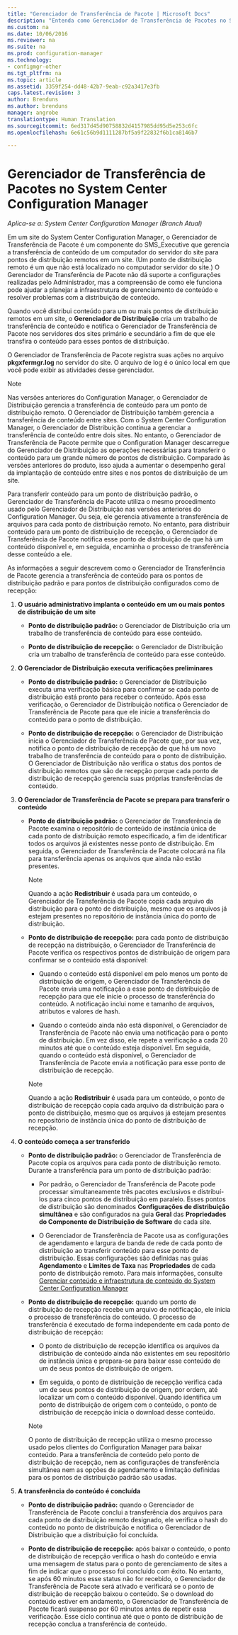 ```yaml
---
title: "Gerenciador de Transferência de Pacote | Microsoft Docs"
description: "Entenda como Gerenciador de Transferência de Pacotes no System Center Configuration Manager transfere o conteúdo de um servidor do site para pontos de distribuição."
ms.custom: na
ms.date: 10/06/2016
ms.reviewer: na
ms.suite: na
ms.prod: configuration-manager
ms.technology:
- configmgr-other
ms.tgt_pltfrm: na
ms.topic: article
ms.assetid: 3359f254-dd48-42b7-9eab-c92a3417e3fb
caps.latest.revision: 3
author: Brenduns
ms.author: brenduns
manager: angrobe
translationtype: Human Translation
ms.sourcegitcommit: 6ed317d45d90758832d4157985dd95d5e253c6fc
ms.openlocfilehash: 6e61c56b9d1111287bf5a9f22832f6b1ca8146b7

---
```

# <a name="package-transfer-manager-in-system-center-configuration-manager"></a>Gerenciador de Transferência de Pacotes no System Center Configuration Manager

*Aplica-se a: System Center Configuration Manager (Branch Atual)*

Em um site do System Center Configuration Manager, o Gerenciador de Transferência de Pacote é um componente do SMS_Executive que gerencia a transferência de conteúdo de um computador do servidor do site para pontos de distribuição remotos em um site. (Um ponto de distribuição remoto é um que não está localizado no computador servidor do site.) O Gerenciador de Transferência de Pacote não dá suporte a configurações realizadas pelo Administrador, mas a compreensão de como ele funciona pode ajudar a planejar a infraestrutura de gerenciamento de conteúdo e resolver problemas com a distribuição de conteúdo.


Quando você distribui conteúdo para um ou mais pontos de distribuição remotos em um site, o **Gerenciador de Distribuição** cria um trabalho de transferência de conteúdo e notifica o Gerenciador de Transferência de Pacote nos servidores dos sites primário e secundário a fim de que ele transfira o conteúdo para esses pontos de distribuição.

 O Gerenciador de Transferência de Pacote registra suas ações no arquivo **pkgxfermgr.log** no servidor do site. O arquivo de log é o único local em que você pode exibir as atividades desse gerenciador.  

> [!NOTE]  
>  Nas versões anteriores do Configuration Manager, o Gerenciador de Distribuição gerencia a transferência de conteúdo para um ponto de distribuição remoto. O Gerenciador de Distribuição também gerencia a transferência de conteúdo entre sites. Com o System Center Configuration Manager, o Gerenciador de Distribuição continua a gerenciar a transferência de conteúdo entre dois sites. No entanto, o Gerenciador de Transferência de Pacote permite que o Configuration Manager descarregue do Gerenciador de Distribuição as operações necessárias para transferir o conteúdo para um grande número de pontos de distribuição. Comparado às versões anteriores do produto, isso ajuda a aumentar o desempenho geral da implantação de conteúdo entre sites e nos pontos de distribuição de um site.  

 Para transferir conteúdo para um ponto de distribuição padrão, o Gerenciador de Transferência de Pacote utiliza o mesmo procedimento usado pelo Gerenciador de Distribuição nas versões anteriores do Configuration Manager. Ou seja, ele gerencia ativamente a transferência de arquivos para cada ponto de distribuição remoto. No entanto, para distribuir conteúdo para um ponto de distribuição de recepção, o Gerenciador de Transferência de Pacote notifica esse ponto de distribuição de que há um conteúdo disponível e, em seguida, encaminha o processo de transferência desse conteúdo a ele.  

As informações a seguir descrevem como o Gerenciador de Transferência de Pacote gerencia a transferência de conteúdo para os pontos de distribuição padrão e para pontos de distribuição configurados como de recepção:
1.  **O usuário administrativo implanta o conteúdo em um ou mais pontos de distribuição de um site**  

    -   **Ponto de distribuição padrão:** o Gerenciador de Distribuição cria um trabalho de transferência de conteúdo para esse conteúdo.  

    -   **Ponto de distribuição de recepção:** o Gerenciador de Distribuição cria um trabalho de transferência de conteúdo para esse conteúdo.  

2.  **O Gerenciador de Distribuição executa verificações preliminares**  

    -   **Ponto de distribuição padrão:** o Gerenciador de Distribuição executa uma verificação básica para confirmar se cada ponto de distribuição está pronto para receber o conteúdo. Após essa verificação, o Gerenciador de Distribuição notifica o Gerenciador de Transferência de Pacote para que ele inicie a transferência do conteúdo para o ponto de distribuição.  

    -   **Ponto de distribuição de recepção:** o Gerenciador de Distribuição inicia o Gerenciador de Transferência de Pacote que, por sua vez, notifica o ponto de distribuição de recepção de que há um novo trabalho de transferência de conteúdo para o ponto de distribuição. O Gerenciador de Distribuição não verifica o status dos pontos de distribuição remotos que são de recepção porque cada ponto de distribuição de recepção gerencia suas próprias transferências de conteúdo.  

3.  **O Gerenciador de Transferência de Pacote se prepara para transferir o conteúdo**  

    -   **Ponto de distribuição padrão:** o Gerenciador de Transferência de Pacote examina o repositório de conteúdo de instância única de cada ponto de distribuição remoto especificado, a fim de identificar todos os arquivos já existentes nesse ponto de distribuição. Em seguida, o Gerenciador de Transferência de Pacote colocará na fila para transferência apenas os arquivos que ainda não estão presentes.  

        > [!NOTE]  
        >  Quando a ação **Redistribuir** é usada para um conteúdo, o Gerenciador de Transferência de Pacote copia cada arquivo da distribuição para o ponto de distribuição, mesmo que os arquivos já estejam presentes no repositório de instância única do ponto de distribuição.  

    -   **Ponto de distribuição de recepção:** para cada ponto de distribuição de recepção na distribuição, o Gerenciador de Transferência de Pacote verifica os respectivos pontos de distribuição de origem para confirmar se o conteúdo está disponível:  

        -   Quando o conteúdo está disponível em pelo menos um ponto de distribuição de origem, o Gerenciador de Transferência de Pacote envia uma notificação a esse ponto de distribuição de recepção para que ele inicie o processo de transferência do conteúdo. A notificação inclui nome e tamanho de arquivos, atributos e valores de hash.  

        -   Quando o conteúdo ainda não está disponível, o Gerenciador de Transferência de Pacote não envia uma notificação para o ponto de distribuição. Em vez disso, ele repete a verificação a cada 20 minutos até que o conteúdo esteja disponível. Em seguida, quando o conteúdo está disponível, o Gerenciador de Transferência de Pacote envia a notificação para esse ponto de distribuição de recepção.  

        > [!NOTE]  
        >  Quando a ação **Redistribuir** é usada para um conteúdo, o ponto de distribuição de recepção copia cada arquivo da distribuição para o ponto de distribuição, mesmo que os arquivos já estejam presentes no repositório de instância única do ponto de distribuição de recepção.  

4.  **O conteúdo começa a ser transferido**  

    -   **Ponto de distribuição padrão:** o Gerenciador de Transferência de Pacote copia os arquivos para cada ponto de distribuição remoto. Durante a transferência para um ponto de distribuição padrão:  

        -   Por padrão, o Gerenciador de Transferência de Pacote pode processar simultaneamente três pacotes exclusivos e distribuí-los para cinco pontos de distribuição em paralelo. Esses pontos de distribuição são denominados **Configurações de distribuição simultânea** e são configurados na guia **Geral** das **Propriedades do Componente de Distribuição de Software** de cada site.  

        -   O Gerenciador de Transferência de Pacote usa as configurações de agendamento e largura de banda de rede de cada ponto de distribuição ao transferir conteúdo para esse ponto de distribuição. Essas configurações são definidas nas guias **Agendamento** e **Limites de Taxa** nas **Propriedades** de cada ponto de distribuição remoto. Para mais informações, consulte [Gerenciar conteúdo e infraestrutura de conteúdo do System Center Configuration Manager](../../../core/servers/deploy/configure/manage-content-and-content-infrastructure.md)  

    -   **Ponto de distribuição de recepção:** quando um ponto de distribuição de recepção recebe um arquivo de notificação, ele inicia o processo de transferência do conteúdo. O processo de transferência é executado de forma independente em cada ponto de distribuição de recepção:  

        -   O ponto de distribuição de recepção identifica os arquivos da distribuição de conteúdo ainda não existentes em seu repositório de instância única e prepara-se para baixar esse conteúdo de um de seus pontos de distribuição de origem.  

        -   Em seguida, o ponto de distribuição de recepção verifica cada um de seus pontos de distribuição de origem, por ordem, até localizar um com o conteúdo disponível. Quando identifica um ponto de distribuição de origem com o conteúdo, o ponto de distribuição de recepção inicia o download desse conteúdo.  

        > [!NOTE]  
        >  O ponto de distribuição de recepção utiliza o mesmo processo usado pelos clientes do Configuration Manager para baixar conteúdo. Para a transferência de conteúdo pelo ponto de distribuição de recepção, nem as configurações de transferência simultânea nem as opções de agendamento e limitação definidas para os pontos de distribuição padrão são usadas.  

5.  **A transferência do conteúdo é concluída**  

    -   **Ponto de distribuição padrão:** quando o Gerenciador de Transferência de Pacote conclui a transferência dos arquivos para cada ponto de distribuição remoto designado, ele verifica o hash do conteúdo no ponto de distribuição e notifica o Gerenciador de Distribuição que a distribuição foi concluída.  

    -   **Ponto de distribuição de recepção:** após baixar o conteúdo, o ponto de distribuição de recepção verifica o hash do conteúdo e envia uma mensagem de status para o ponto de gerenciamento de sites a fim de indicar que o processo foi concluído com êxito. No entanto, se após 60 minutos esse status não for recebido, o Gerenciador de Transferência de Pacote será ativado e verificará se o ponto de distribuição de recepção baixou o conteúdo. Se o download do conteúdo estiver em andamento, o Gerenciador de Transferência de Pacote ficará suspenso por 60 minutos antes de repetir essa verificação. Esse ciclo continua até que o ponto de distribuição de recepção conclua a transferência de conteúdo.  



<!--HONumber=Dec16_HO3-->


